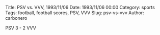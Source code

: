 Title: PSV vs. VVV, 1993/11/06
Date: 1993/11/06 00:00
Category: sports
Tags: football, football scores, PSV, VVV
Slug: psv-vs-vvv
Author: carbonero


PSV 3 - 2 VVV
